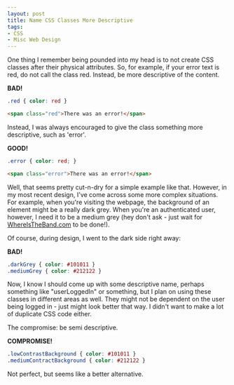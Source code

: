 ```yaml
---
layout: post
title: Name CSS Classes More Descriptive
tags:
- CSS
- Misc Web Design
---
```

One thing I remember being pounded into my head is to not create CSS classes after their physical attributes.  So, for example, if your error text is red, do not call the class red.  Instead, be more descriptive of the content.

**BAD!**

```css
.red { color: red }
```

```html
<span class="red">There was an error!</span>
```

Instead, I was always encouraged to give the class something more descriptive, such as 'error'.

**GOOD!**

```css
.error { color: red; }
```

```html
<span class="error">There was an error!</span>
```

Well, that seems pretty cut-n-dry for a simple example like that.  However, in my most recent design, I've come across some more complex situations.  For example, when you're visiting the webpage, the background of an element might be a really dark grey.  When you're an authenticated user, however, I need it to be a medium grey (hey don't ask - just wait for [WhereIsTheBand.com](http://www.whereistheband.com) to be done!).

Of course, during design, I went to the dark side right away:

**BAD!**

```css
.darkGrey { color: #101011 }
.mediumGrey { color: #212122 }
```

Now, I know I should come up with some descriptive name, perhaps something like "userLoggedIn" or something, but I plan on using these classes in different areas as well.  They might not be dependent on the user being logged in - just might look better that way.  I didn't want to make a lot of duplicate CSS code either.

The compromise: be semi descriptive.

**COMPROMISE!**

```css
.lowContrastBackground { color: #101011 }
.mediumContractBackground { color: #212122 }
```

Not perfect, but seems like a better alternative.
